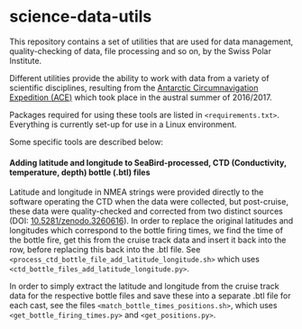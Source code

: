 # science-data-utils

This repository contains a set of utilities that are used for data management, quality-checking of data, file processing and so on, by the Swiss Polar Institute.

Different utilities provide the ability to work with data from a variety of scientific disciplines, resulting from the [Antarctic Circumnavigation Expedition (ACE)](https://spi-ace-expedition.ch) which took place in the austral summer of 2016/2017. 

Packages required for using these tools are listed in `<requirements.txt>`. Everything is currently set-up for use in a Linux environment.

Some specific tools are described below:

#### Adding latitude and longitude to SeaBird-processed, CTD (Conductivity, temperature, depth) bottle (.btl) files

Latitude and longitude in NMEA strings were provided directly to the software operating the CTD when the data were collected, but post-cruise, these data were quality-checked and corrected from two distinct sources (DOI: [10.5281/zenodo.3260616](10.5281/zenodo.3260616)). In order to replace the original latitudes and longitudes which correspond to the bottle firing times, we find the time of the bottle fire, get this from the cruise track data and insert it back into the row, before replacing this back into the .btl file. See `<process_ctd_bottle_file_add_latitude_longitude.sh>` which uses `<ctd_bottle_files_add_latitude_longitude.py>`. 

In order to simply extract the latitude and longitude from the cruise track data for the respective bottle files and save these into a separate .btl file for each cast, see the files `<match_bottle_times_positions.sh>`, which uses `<get_bottle_firing_times.py>` and `<get_positions.py>`. 



